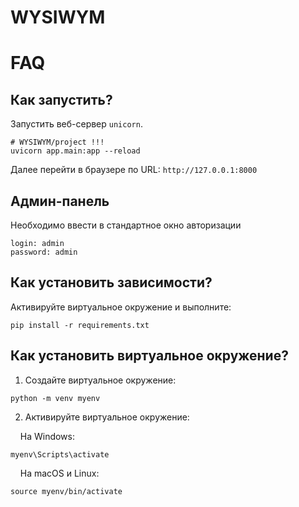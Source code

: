 # WYSIWYM

# FAQ

## Как запустить? 
Запустить веб-сервер `unicorn`.

```shell
# WYSIWYM/project !!!
uvicorn app.main:app --reload
```
 Далее перейти в браузере по URL: `http://127.0.0.1:8000`
 
## Админ-панель
Необходимо ввести в стандартное окно авторизации

```shell
login: admin
password: admin
```
## Как установить зависимости?
Активируйте виртуальное окружение и выполните:

```shell
pip install -r requirements.txt
```

## Как установить виртуальное окружение?
1. Создайте виртуальное окружение:
```shell
python -m venv myenv
```
2. Активируйте виртуальное окружение: 

&nbsp;&nbsp;&nbsp;&nbsp;На Windows:
```shell
myenv\Scripts\activate
```
&nbsp;&nbsp;&nbsp;&nbsp;На macOS и Linux:
```shell
source myenv/bin/activate
```
